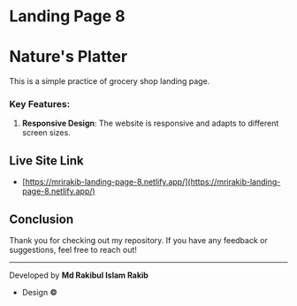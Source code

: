 # Landing Page 8

# Nature's Platter

This is a simple practice of grocery shop landing page.

### Key Features:

1. **Responsive Design**: The website is responsive and adapts to different screen sizes.

## Live Site Link

- [https://mrirakib-landing-page-8.netlify.app/](https://mrirakib-landing-page-8.netlify.app/)

## Conclusion

Thank you for checking out my repository. If you have any feedback or suggestions, feel free to reach out!

---

Developed by **Md Rakibul Islam Rakib**

- Design **©**
